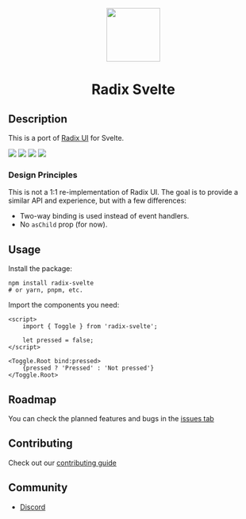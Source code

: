 <p align="center">
  <img align="center" src="https://raw.githubusercontent.com/TGlide/radix-svelte/main/static/logo.svg" height="108" />
  
 <h1 align="center">
   Radix Svelte
</h1>
</p>

## Description

This is a port of [Radix UI](https://www.radix-ui.com/) for Svelte.

[![](https://img.shields.io/npm/v/radix-svelte?style=flat-square)](https://www.npmjs.com/package/radix-svelte)
[![](https://img.shields.io/github/actions/workflow/status/TGlide/radix-svelte/ci.yaml?style=flat-square)](https://github.com/TGlide/radix-svelte/actions/workflows/ci.yaml)
![](https://img.shields.io/github/license/TGlide/radix-svelte?style=flat-square)
[![](https://dcbadge.vercel.app/api/server/gQrpPs34xH?style=flat-square)](https://discord.gg/gQrpPs34xH)

### Design Principles

This is not a 1:1 re-implementation of Radix UI. The goal is to provide a similar API and experience, but with a few differences:

- Two-way binding is used instead of event handlers.
- No `asChild` prop (for now).

## Usage

Install the package:

```
npm install radix-svelte
# or yarn, pnpm, etc.
```

Import the components you need:

```svelte
<script>
	import { Toggle } from 'radix-svelte';

	let pressed = false;
</script>

<Toggle.Root bind:pressed>
	{pressed ? 'Pressed' : 'Not pressed'}
</Toggle.Root>
```

## Roadmap

You can check the planned features and bugs in the [issues tab](https://github.com/TGlide/radix-svelte/issues)

## Contributing

Check out our [contributing guide](./CONTRIBUTING.md)

## Community

- [Discord](https://discord.gg/gQrpPs34xH)
